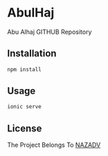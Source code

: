 # AbulHaj

Abu Alhaj GITHUB Repository

## Installation


```bash
npm install
```

## Usage

```bash
ionic serve
```


## License
 The Project Belongs To [NAZADV](https://nazadv.com)